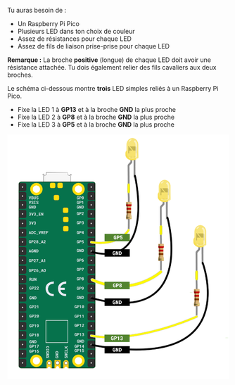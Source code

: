 Tu auras besoin de :

+ Un Raspberry Pi Pico
+ Plusieurs LED dans ton choix de couleur
+ Assez de résistances pour chaque LED
+ Assez de fils de liaison prise-prise pour chaque LED

**Remarque :** La broche **positive** (longue) de chaque LED doit avoir une résistance attachée. Tu dois également relier des fils cavaliers aux deux broches.

Le schéma ci-dessous montre **trois** LED simples reliés à un Raspberry Pi Pico.

+ Fixe la LED 1 à **GP13** et à la broche **GND** la plus proche
+ Fixe la LED 2 à **GP8** et à la broche **GND** la plus proche
+ Fixe la LED 3 à **GP5** et à la broche **GND** la plus proche

![Un schéma d'un Raspberry Pi Pico relié à trois LED.](images/multiple-leds.png)